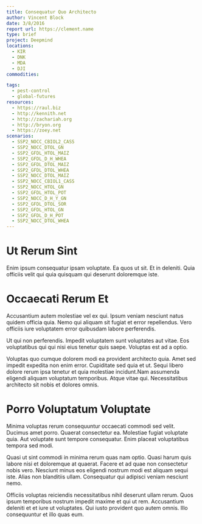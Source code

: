 ```yaml
---
title: Consequatur Quo Architecto
author: Vincent Block
date: 3/8/2016
report url: https://clement.name
type: brief
project: Deepmind
locations:
  - KIR
  - DNK
  - MDA
  - DJI
commodities:

tags:
  - pest-control
  - global-futures
resources:
  - https://raul.biz
  - http://kennith.net
  - http://zachariah.org
  - http://bryon.org
  - https://zoey.net
scenarios:
  - SSP2_NOCC_CBIOL2_CASS
  - SSP2_NOCC_DTOL_GN
  - SSP2_GFDL_HTOL_MAIZ
  - SSP2_GFDL_D_H_WHEA
  - SSP2_GFDL_DTOL_MAIZ
  - SSP2_GFDL_DTOL_WHEA
  - SSP2_NOCC_DTOL_MAIZ
  - SSP2_NOCC_CBIOL1_CASS
  - SSP2_NOCC_HTOL_GN
  - SSP2_GFDL_HTOL_POT
  - SSP2_NOCC_D_H_Y_GN
  - SSP2_GFDL_DTOL_SOR
  - SSP2_GFDL_HTOL_GN
  - SSP2_GFDL_D_H_POT
  - SSP2_NOCC_DTOL_WHEA
---
```

# Ut Rerum Sint
Enim ipsum consequatur ipsam voluptate. Ea quos ut sit. Et in deleniti. Quia officiis velit qui quia quisquam qui deserunt doloremque iste.

# Occaecati Rerum Et
Accusantium autem molestiae vel ex qui. Ipsum veniam nesciunt natus quidem officia quia. Nemo qui aliquam sit fugiat et error repellendus. Vero officiis iure voluptatem error quibusdam labore perferendis.
 Ut qui non perferendis. Impedit voluptatem sunt voluptates aut vitae. Eos voluptatibus qui qui nisi eius tenetur quis saepe. Voluptas est ad a optio.
 Voluptas quo cumque dolorem modi ea provident architecto quia. Amet sed impedit expedita non enim error. Cupiditate sed quia et ut. Sequi libero dolore rerum ipsa tenetur et quia molestiae incidunt.Nam assumenda eligendi aliquam voluptatum temporibus. Atque vitae qui. Necessitatibus architecto sit nobis et dolores omnis.

# Porro Voluptatum Voluptate
Minima voluptas rerum consequuntur occaecati commodi sed velit. Ducimus amet porro. Quaerat consectetur ea. Molestiae fugiat voluptate quia. Aut voluptate sunt tempore consequatur. Enim placeat voluptatibus tempora sed modi.
 Quasi ut sint commodi in minima rerum quas nam optio. Quasi harum quis labore nisi et doloremque at quaerat. Facere et ad quae non consectetur nobis vero. Nesciunt minus eos eligendi nostrum modi est aliquam sequi iste. Alias non blanditiis ullam. Consequatur qui adipisci veniam nesciunt nemo.
 Officiis voluptas reiciendis necessitatibus nihil deserunt ullam rerum. Quos ipsum temporibus nostrum impedit maxime et qui ut rem. Accusantium deleniti et et iure ut voluptates. Qui iusto provident quo autem omnis. Illo consequuntur et illo quas eum.
